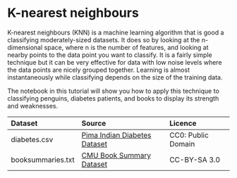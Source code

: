 # K-nearest neighbours

K-nearest neighbours (KNN) is a machine learning algorithm that is good a classifying moderately-sized datasets. It does so by looking at the n-dimensional space, where n is the number of features, and looking at nearby points to the data point you want to classify. It is a fairly simple technique but it can be very effective for data with low noise levels where the data points are nicely grouped together. Learning is almost instantaneously while classifying depends on the size of the training data.

The notebook in this tutorial will show you how to apply this technique to classifying penguins, diabetes patients, and books to display its strength and weaknesses.


| Dataset      | Source    | Licence |
|:-------------|:----------|:--------|
| diabetes.csv | [Pima Indian Diabetes Dataset](https://www.kaggle.com/datasets/uciml/pima-indians-diabetes-database) | CC0: Public Domain |
| booksummaries.txt | [CMU Book Summary Dataset](https://www.cs.cmu.edu/~dbamman/booksummaries.html) | CC-BY-SA 3.0 |
